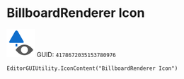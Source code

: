 # BillboardRenderer Icon
![](/img/BillboardRenderer%20Icon.png)
GUID: `4178672035153780976`
```
EditorGUIUtility.IconContent("BillboardRenderer Icon")
```
